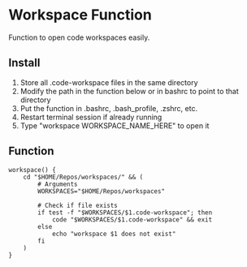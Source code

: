 # Workspace Function
Function to open code workspaces easily.

## Install
1. Store all .code-workspace files in the same directory
2. Modify the path in the function below or in bashrc to point to that directory
3. Put the function in  .bashrc, .bash_profile, .zshrc, etc.
4. Restart terminal session if already running
5. Type "workspace WORKSPACE_NAME_HERE" to open it

## Function
    workspace() {
        cd "$HOME/Repos/workspaces/" && (
            # Arguments
            WORKSPACES="$HOME/Repos/workspaces"

            # Check if file exists
            if test -f "$WORKSPACES/$1.code-workspace"; then
                code "$WORKSPACES/$1.code-workspace" && exit
            else
                echo "workspace $1 does not exist"
            fi
        )
    }
